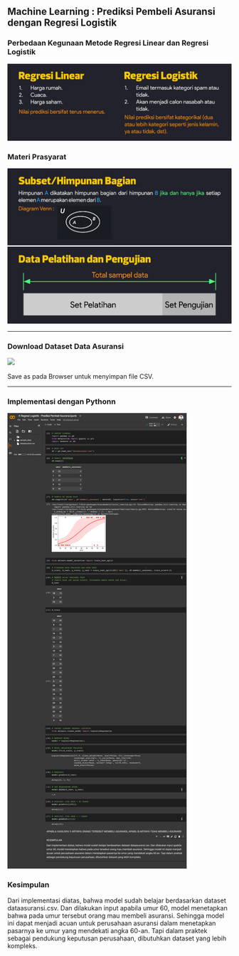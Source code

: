 ## Machine Learning : Prediksi Pembeli Asuransi dengan Regresi Logistik

### Perbedaan Kegunaan Metode Regresi Linear dan Regresi Logistik
<img src="/pythondatascience/images/RegresiLogistik1.jpg?raw=true"/>

### Materi Prasyarat
<img src="/pythondatascience/images/RegresiLogistik2.jpg?raw=true"/>
<img src="/pythondatascience/images/RegresiLogistik3.jpg?raw=true"/>

***

### Download Dataset Data Asuransi
[![](https://img.shields.io/badge/Data%20Asuransi-Download%20Disini-critical?style=for-the-badge&logo=mathworks&logoColor=FFF)](https://github.com/kevinperdana/kevinperdana.github.io/raw/master/pythondatascience/dataasuransi.csv)

Save as pada Browser untuk menyimpan file CSV.

***

### Implementasi dengan Pythonn
<img src="/pythondatascience/images/RegresiLogistik6.png?raw=true"/>

### Kesimpulan
Dari implementasi diatas, bahwa model sudah belajar berdasarkan dataset dataasuransi.csv. Dan dilakukan input apabila umur 60, model menetapkan bahwa pada umur tersebut orang mau membeli asuransi. Sehingga model ini dapat menjadi acuan untuk perusahaan asuransi dalam menetapkan pasarnya ke umur yang mendekati angka 60-an. Tapi dalam praktek sebagai pendukung keputusan perusahaan, dibutuhkan dataset yang lebih kompleks.
